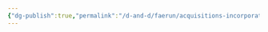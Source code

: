 ```yaml
---
{"dg-publish":true,"permalink":"/d-and-d/faerun/acquisitions-incorporated/player-viewable/franchise-management/business-partners/gorkoh-the-mighty-wizard/"}
---
```


